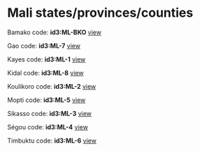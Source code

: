 # Mali states/provinces/counties
Bamako     code: **id3:ML-BKO**     [view](../export/geojson/medium/id3/ml/bko.geojson)     


Gao     code: **id3:ML-7**     [view](../export/geojson/medium/id3/ml/7.geojson)     


Kayes     code: **id3:ML-1**     [view](../export/geojson/medium/id3/ml/1.geojson)     


Kidal     code: **id3:ML-8**     [view](../export/geojson/medium/id3/ml/8.geojson)     


Koulikoro     code: **id3:ML-2**     [view](../export/geojson/medium/id3/ml/2.geojson)     


Mopti     code: **id3:ML-5**     [view](../export/geojson/medium/id3/ml/5.geojson)     


Sikasso     code: **id3:ML-3**     [view](../export/geojson/medium/id3/ml/3.geojson)     


Ségou     code: **id3:ML-4**     [view](../export/geojson/medium/id3/ml/4.geojson)     


Timbuktu     code: **id3:ML-6**     [view](../export/geojson/medium/id3/ml/6.geojson)     

